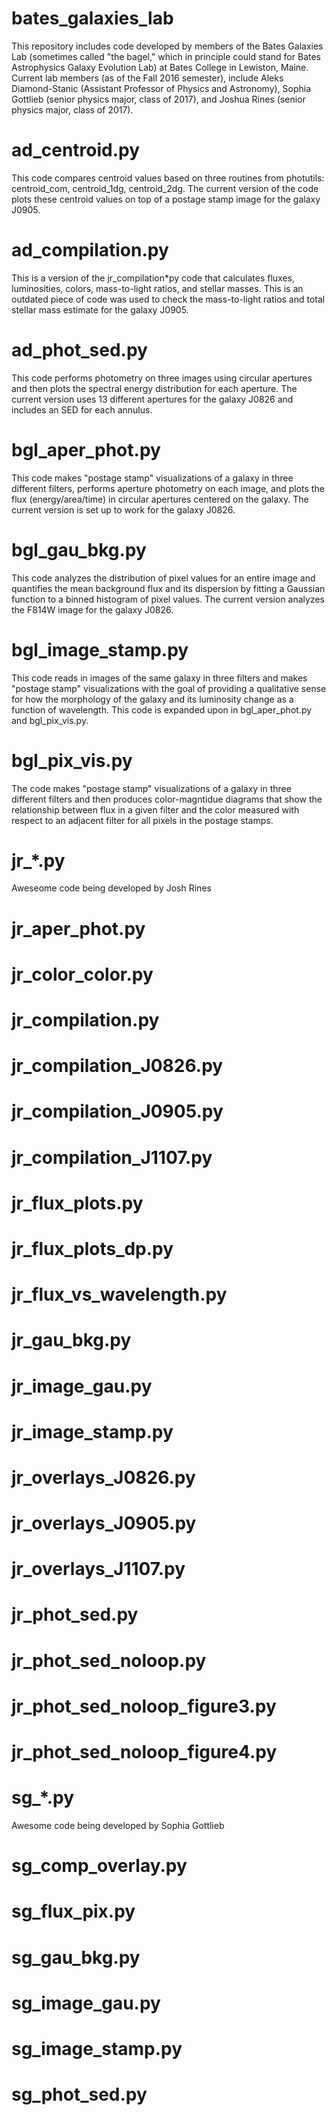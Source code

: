 # bates_galaxies_lab

This repository includes code developed by members of the Bates
Galaxies Lab (sometimes called "the bagel," which in principle could
stand for Bates Astrophysics Galaxy Evolution Lab) at Bates College in
Lewiston, Maine.  Current lab members (as of the Fall 2016 semester),
include Aleks Diamond-Stanic (Assistant Professor of Physics and
Astronomy), Sophia Gottlieb (senior physics major, class of 2017), and
Joshua Rines (senior physics major, class of 2017).

# ad_centroid.py

This code compares centroid values based on three routines from
photutils: centroid_com, centroid_1dg, centroid_2dg.  The current
version of the code plots these centroid values on top of a postage
stamp image for the galaxy J0905.

# ad_compilation.py

This is a version of the jr_compilation*py code that calculates
fluxes, luminosities, colors, mass-to-light ratios, and stellar
masses.  This is an outdated piece of code was used to check the
mass-to-light ratios and total stellar mass estimate for the galaxy
J0905.

# ad_phot_sed.py

This code performs photometry on three images
using circular apertures and then plots the spectral energy
distribution for each aperture.  The current version uses 13 different
apertures for the galaxy J0826 and includes an SED for each annulus.  

# bgl_aper_phot.py

This code makes "postage stamp" visualizations of a galaxy in three
different filters, performs aperture photometry on each image, and
plots the flux (energy/area/time) in circular apertures centered on
the galaxy.  The current version is set up to work for the galaxy
J0826.

# bgl_gau_bkg.py

This code analyzes the distribution of pixel values for an entire
image and quantifies the mean background flux and its dispersion by
fitting a Gaussian function to a binned histogram of pixel values.
The current version analyzes the F814W image for the galaxy J0826.

# bgl_image_stamp.py

This code reads in images of the same galaxy in three filters and
makes "postage stamp" visualizations with the goal of providing a
qualitative sense for how the morphology of the galaxy and its
luminosity change as a function of wavelength.  This code is expanded
upon in bgl_aper_phot.py and bgl_pix_vis.py.

# bgl_pix_vis.py

The code makes "postage stamp" visualizations of a galaxy in three
different filters and then produces color-magntidue diagrams that show
the relationship between flux in a given filter and the color measured
with respect to an adjacent filter for all pixels in the postage stamps.

# jr_*.py

Aweseome code being developed by Josh Rines

# jr_aper_phot.py

# jr_color_color.py

# jr_compilation.py

# jr_compilation_J0826.py

# jr_compilation_J0905.py

# jr_compilation_J1107.py

# jr_flux_plots.py

# jr_flux_plots_dp.py

# jr_flux_vs_wavelength.py

# jr_gau_bkg.py

# jr_image_gau.py

# jr_image_stamp.py

# jr_overlays_J0826.py

# jr_overlays_J0905.py

# jr_overlays_J1107.py

# jr_phot_sed.py

# jr_phot_sed_noloop.py

# jr_phot_sed_noloop_figure3.py

# jr_phot_sed_noloop_figure4.py

# sg_*.py

Awesome code being developed by Sophia Gottlieb

# sg_comp_overlay.py

# sg_flux_pix.py

# sg_gau_bkg.py

# sg_image_gau.py

# sg_image_stamp.py

# sg_phot_sed.py






